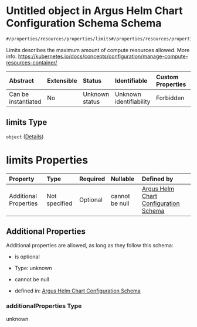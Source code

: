 # Untitled object in Argus Helm Chart Configuration Schema Schema

```txt
#/properties/resources/properties/limits#/properties/resources/properties/limits
```

Limits describes the maximum amount of compute resources allowed. More info: <https://kubernetes.io/docs/concepts/configuration/manage-compute-resources-container/>

| Abstract            | Extensible | Status         | Identifiable            | Custom Properties | Additional Properties | Access Restrictions | Defined In                                                        |
| :------------------ | :--------- | :------------- | :---------------------- | :---------------- | :-------------------- | :------------------ | :---------------------------------------------------------------- |
| Can be instantiated | No         | Unknown status | Unknown identifiability | Forbidden         | Allowed               | none                | [values.schema.json\*](values.schema.json "open original schema") |

## limits Type

`object` ([Details](values-properties-the-argus-resource-limits-schema-properties-limits.md))

# limits Properties

| Property              | Type          | Required | Nullable       | Defined by                                                                                                                                                                                                                                    |
| :-------------------- | :------------ | :------- | :------------- | :-------------------------------------------------------------------------------------------------------------------------------------------------------------------------------------------------------------------------------------------- |
| Additional Properties | Not specified | Optional | cannot be null | [Argus Helm Chart Configuration Schema](values-properties-the-argus-resource-limits-schema-properties-limits-additionalproperties.md "#/properties/resources/properties/limits#/properties/resources/properties/limits/additionalProperties") |

## Additional Properties

Additional properties are allowed, as long as they follow this schema:



*   is optional

*   Type: unknown

*   cannot be null

*   defined in: [Argus Helm Chart Configuration Schema](values-properties-the-argus-resource-limits-schema-properties-limits-additionalproperties.md "#/properties/resources/properties/limits#/properties/resources/properties/limits/additionalProperties")

### additionalProperties Type

unknown
